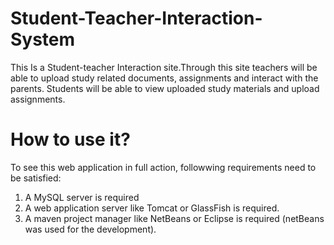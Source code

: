 # Student-Teacher-Interaction-System

This Is a Student-teacher Interaction site.Through this site teachers will be able to upload study related documents, assignments and interact with the parents.
Students will be able to view uploaded study materials and upload assignments.

# How to use it?

To see this web application in full action, followwing requirements need to be satisfied:
1. A MySQL server is required
2. A web application server like Tomcat or GlassFish is required.
3. A maven project manager like NetBeans or Eclipse is required (netBeans was used for the development).
